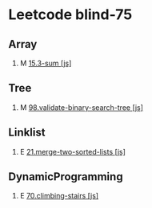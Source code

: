 # Leetcode blind-75

## Array

1. M [15.3-sum [js]](https://leetcode.com/problems/3sum/description/)

## Tree

1. M [98.validate-binary-search-tree [js]](https://leetcode.com/problems/validate-binary-search-tree/description/)

## Linklist

1. E [21.merge-two-sorted-lists [js]](https://leetcode.com/problems/merge-two-sorted-lists/description/)

## DynamicProgramming

1.  E [70.climbing-stairs [js]](https://leetcode.com/problems/climbing-stairs/description/)
